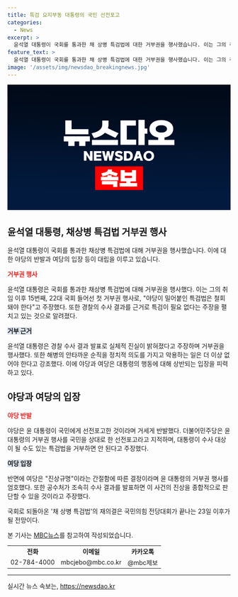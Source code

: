 ```yaml
---
title: 특검 요지부동 대통령의 국민 선전포고
categories:
  - News
excerpt: >
  윤석열 대통령이 국회를 통과한 채 상병 특검법에 대한 거부권을 행사했습니다. 이는 그의 취임 이후 15번째, 22대 국회 들어선 첫 거부권 행사이며, 대통령은 특검법의 필요성을 부인했습니다. 한편, 야당은 이를 국민을 상대로 한 선전포고로 비판하고, 여당은 진상규명이라는 간절함에 따른 결정이라고 주장하고 있습니다. 이에 대한 국회의 재의결은 국민의힘 전당대회가 끝나는 23일 이후가 될 것으로 전망됩니다. (문단 요약)
feature_text: >
  윤석열 대통령이 국회를 통과한 채 상병 특검법에 대한 거부권을 행사했습니다. 이는 그의 취임 이후 15번째, 22대 국회 들어선 첫 거부권 행사이며, 대통령은 특검법의 필요성을 부인했습니다. 한편, 야당은 이를 국민을 상대로 한 선전포고로 비판하고, 여당은 진상규명이라는 간절함에 따른 결정이라고 주장하고 있습니다. 이에 대한 국회의 재의결은 국민의힘 전당대회가 끝나는 23일 이후가 될 것으로 전망됩니다. (문단 요약)
image: '/assets/img/newsdao_breakingnews.jpg'
---
```


<p><img src="/assets/img/newsdao_breakingnews.jpg" alt="bookingtag 속보" /></p>

<h2 data-ke-size="size26">윤석열 대통령, 채상병 특검법 거부권 행사</h2>

<p data-ke-size="size16">윤석열 대통령이 국회를 통과한 채상병 특검법에 대해 거부권을 행사했습니다. 이에 대한 야당의 반발과 여당의 입장 등이 대립을 이루고 있습니다.</p>

<p><b><span style="color: #ee2323;">거부권 행사</span></b></p>

<p data-ke-size="size16">윤석열 대통령은 국회를 통과한 채상병 특검법에 대해 거부권을 행사했다. 이는 그의 취임 이후 15번째, 22대 국회 들어선 첫 거부권 행사로, "야당이 밀어붙인 특검법은 철회돼야 한다"고 주장했다. 또한 경찰의 수사 결과를 근거로 특검이 필요 없다는 주장을 펼치고 있는 것으로 알려졌다.</p>

<p><b><span style="background-color: #21538527;">거부 근거</span></b></p>

<p data-ke-size="size16">윤석열 대통령은 경찰 수사 결과 발표로 실체적 진실이 밝혀졌다고 주장하며 거부권을 행사했다. 또한 해병의 안타까운 순직을 정치적 의도를 가지고 악용하는 일은 더 이상 없어야 한다고 강조했다. 이에 야당과 여당은 대통령의 행동에 대해 상반되는 입장을 피력하고 있다.</p>

<h2 data-ke-size="size26">야당과 여당의 입장</h2>

<p><b><span style="color: #ee2323;">야당 반발</span></b></p>

<p data-ke-size="size16">야당은 윤 대통령이 국민에게 선전포고한 것이라며 거세게 반발했다. 더불어민주당은 윤 대통령의 거부권 행사를 국민을 상대로 한 선전포고라고 지적하며, 대통령이 수사 대상이 될 수도 있는 특검법을 거부하면 안 된다고 주장했다.</p>

<p><b><span style="background-color: #21538527;">여당 입장</span></b></p>

<p data-ke-size="size16">반면에 여당은 "진상규명"이라는 간절함에 따른 결정이라며 윤 대통령의 거부권 행사를 엄호했다. 또한 공수처가 조속히 수사 결과를 발표하면 이 사건의 진상을 종합적으로 판단할 수 있을 것이라고 주장했다.</p>

<p data-ke-size="size16">국회로 되돌아온 '채 상병 특검법'의 재의결은 국민의힘 전당대회가 끝나는 23일 이후가 될 전망이다.</p>

<p data-ke-size="size16">본 기사는 <a href="https://www.mbc.co.kr/">MBC뉴스</a>를 참고하여 작성되었습니다.</p>

<table>
  <tr>
    <td style="text-align: center; height: 17px;"><b>전화</b></td>
    <td style="text-align: center; height: 17px;"><b>이메일</b></td>
    <td style="text-align: center; height: 17px;"><b>카카오톡</b></td>
  </tr>
  <tr>
    <td style="text-align: center; height: 17px;">02-784-4000</td>
    <td style="text-align: center; height: 17px;">mbcjebo@mbc.co.kr</td>
    <td style="text-align: center; height: 17px;">@mbc제보</td>
  </tr>
</table>

<hr>
실시간 뉴스 속보는, <a href="https://newsdao.kr" rel="dofollow">https://newsdao.kr</a>



